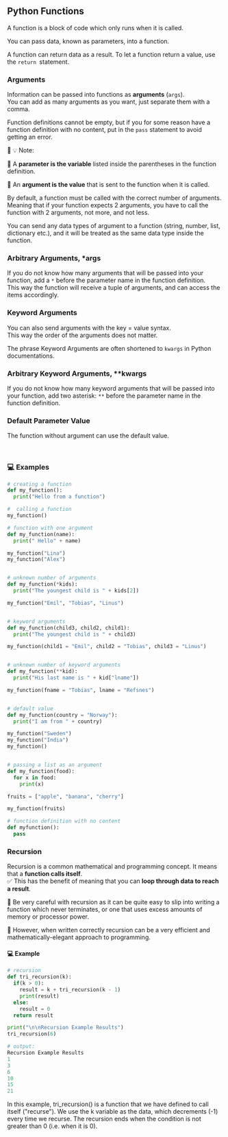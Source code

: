 ## Python Functions

A function is a block of code which only runs when it is called.

You can pass data, known as parameters, into a function.

A function can return data as a result. To let a function return a value, use the `return `statement.

### Arguments

Information can be passed into functions as **arguments** (`args`).      
You can add as many arguments as you want, just separate them with a comma.     

Function definitions cannot be empty, but if you for some reason have a function definition with no content, put in the `pass` statement to avoid getting an error.



:blue_book: :bulb: Note:

:memo: A **parameter is the variable** listed inside the parentheses in the function definition.

:memo: An **argument is the value** that is sent to the function when it is called.

By default, a function must be called with the correct number of arguments. Meaning that if your function expects 2 arguments, you have to call the function with 2 arguments, not more, and not less.

You can send any data types of argument to a function (string, number, list, dictionary etc.), and it will be treated as the same data type inside the function.

### Arbitrary Arguments, *args

If you do not know how many arguments that will be passed into your function, add a `*` before the parameter name in the function definition.       
This way the function will receive a tuple of arguments, and can access the items accordingly.

### Keyword Arguments

You can also send arguments with the key = value syntax.        
This way the order of the arguments does not matter.

The phrase Keyword Arguments are often shortened to `kwargs` in Python documentations.


### Arbitrary Keyword Arguments, **kwargs

If you do not know how many keyword arguments that will be passed into your function, add two asterisk: `**` before the parameter name in the function definition.

### Default Parameter Value

The function without argument can use the default value.

<br>

### :computer: Examples

```py
# creating a function
def my_function():
  print("Hello from a function") 

#  calling a function
my_function()

# function with one argument
def my_function(name):
  print(" Hello" + name)

my_function("Lina")
my_function("Alex")


# unknown number of arguments
def my_function(*kids):
  print("The youngest child is " + kids[2])

my_function("Emil", "Tobias", "Linus") 


# keyword arguments
def my_function(child3, child2, child1):
  print("The youngest child is " + child3)

my_function(child1 = "Emil", child2 = "Tobias", child3 = "Linus") 


# unknown number of keyword arguments 
def my_function(**kid):
  print("His last name is " + kid["lname"])

my_function(fname = "Tobias", lname = "Refsnes") 


# default value
def my_function(country = "Norway"):
  print("I am from " + country)

my_function("Sweden")
my_function("India")
my_function()


# passing a list as an argument
def my_function(food):
  for x in food:
    print(x)

fruits = ["apple", "banana", "cherry"]

my_function(fruits)

# function definition with no content
def myfunction():
  pass

```

### Recursion

Recursion is a common mathematical and programming concept. It means that a **function calls itself**.  
 :white_check_mark: This has the benefit of meaning that you can **loop through data to reach a result**.

 :pushpin: Be very careful with recursion as it can be quite easy to slip into writing a function which never terminates, or one that uses excess amounts of memory or processor power.

 :pushpin: However, when written correctly recursion can be a very efficient and mathematically-elegant approach to programming.

#### :computer: Example

```py
# recursion
def tri_recursion(k):
  if(k > 0):
    result = k + tri_recursion(k - 1)
    print(result)
  else:
    result = 0
  return result

print("\n\nRecursion Example Results")
tri_recursion(6)

# output:
Recursion Example Results
1
3
6
10
15
21 
```

In this example, tri_recursion() is a function that we have defined to call itself ("recurse"). We use the k variable as the data, which decrements (-1) every time we recurse. The recursion ends when the condition is not greater than 0 (i.e. when it is 0).

